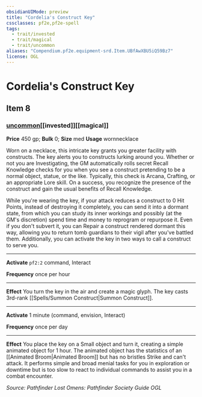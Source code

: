 ```yaml
---
obsidianUIMode: preview
title: "Cordelia's Construct Key"
cssclasses: pf2e,pf2e-spell
tags:
  - trait/invested
  - trait/magical
  - trait/uncommon
aliases: "Compendium.pf2e.equipment-srd.Item.UBfAwXBU5iQ59Bz7"
license: OGL
---
```

# Cordelia's Construct Key
## Item 8
### [uncommon](uncommon "Uncommon Rarity Trait")[[invested]][[magical]]


**Price** 450 gp; 
**Bulk** 0; **Size** med
**Usage** wornnecklace

Worn on a necklace, this intricate key grants you greater facility with constructs. The key alerts you to constructs lurking around you. Whether or not you are Investigating, the GM automatically rolls secret Recall Knowledge checks for you when you see a construct pretending to be a normal object, statue, or the like. Typically, this check is Arcana, Crafting, or an appropriate Lore skill. On a success, you recognize the presence of the construct and gain the usual benefits of Recall Knowledge.

While you're wearing the key, if your attack reduces a construct to 0 Hit Points, instead of destroying it completely, you can send it into a dormant state, from which you can study its inner workings and possibly (at the GM's discretion) spend time and money to reprogram or repurpose it. Even if you don't subvert it, you can Repair a construct rendered dormant this way, allowing you to return tomb guardians to their vigil after you've battled them. Additionally, you can activate the key in two ways to call a construct to serve you.

* * *

**Activate** `pf2:2` command, Interact

**Frequency** once per hour

* * *

**Effect** You turn the key in the air and create a magic glyph. The key casts 3rd-rank [[Spells/Summon Construct|Summon Construct]].

* * *

**Activate** 1 minute (command, envision, Interact)

**Frequency** once per day

* * *

**Effect** You place the key on a Small object and turn it, creating a simple animated object for 1 hour. The animated object has the statistics of an [[Animated Broom|Animated Broom]] but has no bristles Strike and can't attack. It performs simple and broad menial tasks for you in exploration or downtime but is too slow to react to individual commands to assist you in a combat encounter.

*Source: Pathfinder Lost Omens: Pathfinder Society Guide*
*OGL*